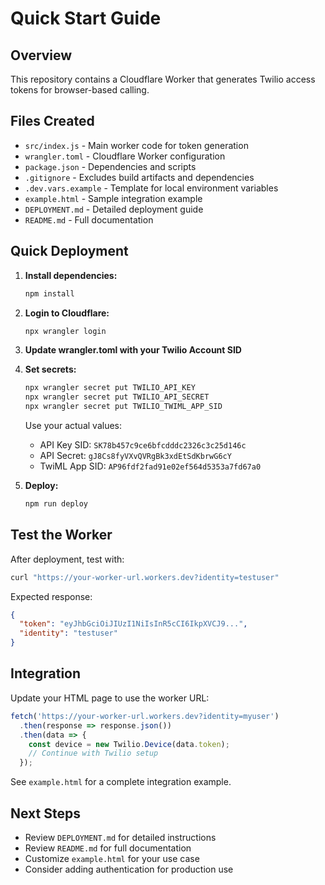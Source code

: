 # Quick Start Guide

## Overview
This repository contains a Cloudflare Worker that generates Twilio access tokens for browser-based calling.

## Files Created
- `src/index.js` - Main worker code for token generation
- `wrangler.toml` - Cloudflare Worker configuration
- `package.json` - Dependencies and scripts
- `.gitignore` - Excludes build artifacts and dependencies
- `.dev.vars.example` - Template for local environment variables
- `example.html` - Sample integration example
- `DEPLOYMENT.md` - Detailed deployment guide
- `README.md` - Full documentation

## Quick Deployment

1. **Install dependencies:**
   ```bash
   npm install
   ```

2. **Login to Cloudflare:**
   ```bash
   npx wrangler login
   ```

3. **Update wrangler.toml with your Twilio Account SID**

4. **Set secrets:**
   ```bash
   npx wrangler secret put TWILIO_API_KEY
   npx wrangler secret put TWILIO_API_SECRET
   npx wrangler secret put TWILIO_TWIML_APP_SID
   ```
   
   Use your actual values:
   - API Key SID: `SK78b457c9ce6bfcdddc2326c3c25d146c`
   - API Secret: `gJ8Cs8fyVXvQVRgBk3xdEtSdKbrwG6cY`
   - TwiML App SID: `AP96fdf2fad91e02ef564d5353a7fd67a0`

5. **Deploy:**
   ```bash
   npm run deploy
   ```

## Test the Worker

After deployment, test with:
```bash
curl "https://your-worker-url.workers.dev?identity=testuser"
```

Expected response:
```json
{
  "token": "eyJhbGciOiJIUzI1NiIsInR5cCI6IkpXVCJ9...",
  "identity": "testuser"
}
```

## Integration

Update your HTML page to use the worker URL:

```javascript
fetch('https://your-worker-url.workers.dev?identity=myuser')
  .then(response => response.json())
  .then(data => {
    const device = new Twilio.Device(data.token);
    // Continue with Twilio setup
  });
```

See `example.html` for a complete integration example.

## Next Steps

- Review `DEPLOYMENT.md` for detailed instructions
- Review `README.md` for full documentation
- Customize `example.html` for your use case
- Consider adding authentication for production use
